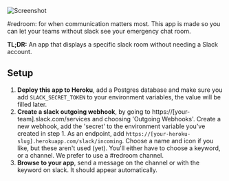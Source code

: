 ![Screenshot](https://www.dropbox.com/s/6imlvf2aet87n0n/Screenshot%202015-03-02%2022.20.17.png?dl=1)

#redroom: for when communication matters most.
This app is made so you can let your teams without slack see your emergency chat room.

**TL;DR:** An app that displays a specific slack room without needing a Slack account.

## Setup
1. **Deploy this app to Heroku**, add a Postgres database and make sure you add `SLACK_SECRET_TOKEN` to your environment variables, the value will be filled later.
2. **Create a slack outgoing webhook**, by going to https://[your-team].slack.com/services and choosing 'Outgoing Webhooks'. Create a new webhook, add the 'secret' to the environment variable you've created in step 1. As an endpoint, add `https://[your-heroku-slug].herokuapp.com/slack/incoming`. Choose a name and icon if you like, but these aren't used (yet). You'll either have to choose a keyword, or a channel. We prefer to use a #redroom channel.
3. **Browse to your app**, send a message on the channel or with the keyword on slack. It should appear automatically.
